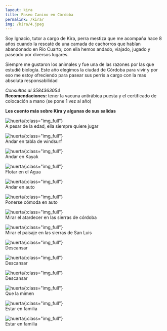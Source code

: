 ```yaml
---
layout: kira
title: Paseo Canino en Córdoba
permalink: /kira/
img: /kira/4.jpeg
---
```


Soy Ignacio, tutor a cargo de Kira, perra mestiza que me acompaña hace 8 años cuando la rescaté de una camada de cachorros que habían abandonado en Río Cuarto; con ella hemos andado, viajado, jugado y paseado por diversos lugares.

Siempre me gustaron los animales y fue una de las razones por las que estudié biología. Este año elegimos la ciudad de Córdoba para vivir y por eso me estoy ofreciendo para pasear sus perris a cargo con la mas absoluta responsabilidad

_Consultas al 3584363054_  
__Recomendaciones:__ tener la vacuna antirábica puesta y el certificado de colocación a mano (se pone 1 vez al año)



__Les cuento más sobre Kira y algunas de sus salidas__

![huerta]({{site.baseurl}}/img/kira/3.jpeg){:class="img_full"}  
A pesar de la edad, ella siempre quiere jugar

![huerta]({{site.baseurl}}/img/kira/10.jpeg){:class="img_full"}  
Andar en tabla de windsurf

![huerta]({{site.baseurl}}/img/kira/6.jpeg){:class="img_full"}  
Andar en Kayak

![huerta]({{site.baseurl}}/img/kira/19.jpeg){:class="img_full"}  
Flotar en el Agua

![huerta]({{site.baseurl}}/img/kira/11.jpeg){:class="img_full"}  
Andar en auto

![huerta]({{site.baseurl}}/img/kira/14.jpeg){:class="img_full"}  
Ponerse cómoda en auto

![huerta]({{site.baseurl}}/img/kira/9.jpeg){:class="img_full"}  
Mirar el atardecer en las sierras de córdoba

![huerta]({{site.baseurl}}/img/kira/2.jpeg){:class="img_full"}  
Mirar el paisaje en las sierras de San Luis

![huerta]({{site.baseurl}}/img/kira/13.jpeg){:class="img_full"}  
Descansar

![huerta]({{site.baseurl}}/img/kira/12.jpeg){:class="img_full"}  
Descansar

![huerta]({{site.baseurl}}/img/kira/22.jpeg){:class="img_full"}  
Descansar

![huerta]({{site.baseurl}}/img/kira/16.jpeg){:class="img_full"}  
Que la mimen

![huerta]({{site.baseurl}}/img/kira/21.jpeg){:class="img_full"}  
Estar en familia

![huerta]({{site.baseurl}}/img/kira/1.jpeg){:class="img_full"}  
Estar en familia
